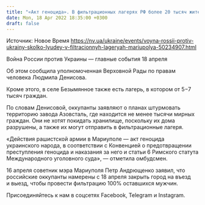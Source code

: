 ```yaml
---
title: "«Акт геноцида». В фильтрационных лагерях РФ более 20 тысяч жителей Мариуполя — Денисова"
date: Mon, 18 Apr 2022 18:35:00 +0300
draft: false
---
```

Источник: Новое Время https://nv.ua/ukraine/events/voyna-rossii-protiv-ukrainy-skolko-lyudey-v-filtracionnyh-lageryah-mariupolya-50234907.html


Война России против Украины — главные события 18 апреля

 Об этом сообщила уполномоченная Верховной Рады по правам человека Людмила Денисова.

Кроме этого, в селе Безымянное также есть лагерь, в котором от 5−7 тысяч граждан.

По словам Денисовой, оккупанты заявляют о планах штурмовать территорию завода Азовсталь, где находится не менее тысячи мирных граждан. Они не хотят покидать хранилище, поскольку их дома разрушены, а также их могут отправить в фильтрационные лагеря.

«Действия рашистской армии в Мариуполе — акт геноцида украинского народа, в соответствии с Конвенцией о предотвращении преступления геноцида и наказания за него и статьи 6 Римского статута Международного уголовного суда», — отметила омбудсмен.

16 апреля советник мэра Мариуполя Петр Андрющенко заявил, что российские оккупанты намерены с 18 апреля закрыть город на въезд и выезд, чтобы провести фильтрацию 100% оставшихся мужчин.

Присоединяйтесь к нам в соцсетях Facebook, Telegram и Instagram.

